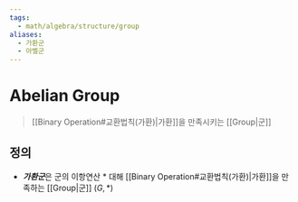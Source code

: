 ```yaml
---
tags:
  - math/algebra/structure/group
aliases:
  - 가환군
  - 아벨군
---
```

# Abelian Group
> [[Binary Operation#교환법칙(가환)|가환]]을 만족시키는 [[Group|군]]
## 정의
+ ***가환군***은 군의 이항연산 $\ast$ 대해 [[Binary Operation#교환법칙(가환)|가환]]을 만족하는 [[Group|군]] $(G, *)$
